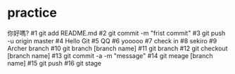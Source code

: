 ﻿# practice

你好嗎?
#1
git add README.md
#2
git commit -m "frist commit"
#3
git push -u origin master 
#4
Hello Git
#5
QQ
#6
yooooo
#7
check in
#8
sekiro
#9
Archer branch
#10
git branch [branch name]
#11
git branch
#12
git checkout [branch name]
#13
git commit -a -m "message"
#14
git meage [branch name]
#15
git push 
#16
git stage